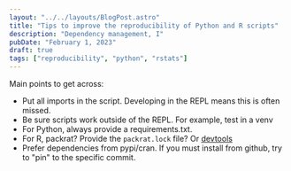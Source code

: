 ```yaml
---
layout: "../../layouts/BlogPost.astro"
title: "Tips to improve the reproducibility of Python and R scripts"
description: "Dependency management, I"
pubDate: "February 1, 2023"
draft: true
tags: ["reproducibility", "python", "rstats"]
---
```


Main points to get across:

* Put all imports in the script.
  Developing in the REPL means this is often missed.
* Be sure scripts work outside of the REPL.
  For example, test in a venv
* For Python, always provide a requirements.txt.
* For R, packrat?
  Provide the `packrat.lock` file?
  Or [devtools](https://support.posit.co/hc/en-us/articles/219949047-Installing-older-versions-of-packages)
* Prefer dependencies from pypi/cran.
  If you must install from github, try to "pin" to the specific commit.
